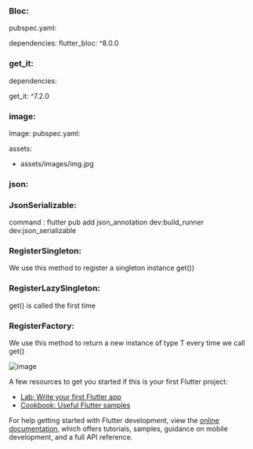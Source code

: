 ### Bloc:
 
 pubspec.yaml: 
 
 dependencies:
  flutter_bloc: ^8.0.0

### get_it:

dependencies:

  get_it: ^7.2.0

### image:

 Image:
 pubspec.yaml: 
 
 assets:
  - assets/images/img.jpg

### json:


### JsonSerializable: 
 command : flutter pub add json_annotation dev:build_runner dev:json_serializable

### RegisterSingleton:
  We use this method to register a singleton instance get<T>())

### RegisterLazySingleton:
  get<T>() is called the first time

### RegisterFactory:
  We use this method to return a new instance of type T every time we call get<T>()


  ![image](https://github.com/mercanbirer/players_api/assets/70891652/81d043a5-1753-4249-a6cc-53b726e9c8d2)



 
A few resources to get you started if this is your first Flutter project:

- [Lab: Write your first Flutter app](https://docs.flutter.dev/get-started/codelab)
- [Cookbook: Useful Flutter samples](https://docs.flutter.dev/cookbook)

For help getting started with Flutter development, view the
[online documentation](https://docs.flutter.dev/), which offers tutorials,
samples, guidance on mobile development, and a full API reference.
